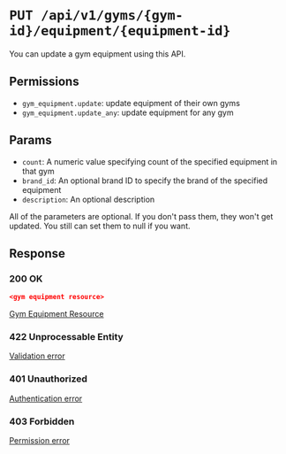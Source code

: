 # `PUT /api/v1/gyms/{gym-id}/equipment/{equipment-id}`
You can update a gym equipment using this API.


## Permissions

- `gym_equipment.update`: update equipment of their own gyms
- `gym_equipment.update_any`: update equipment for any gym

## Params

- `count`: A numeric value specifying count of the specified equipment in that gym
- `brand_id`: An optional brand ID to specify the brand of the specified equipment
- `description`: An optional description

All of the parameters are optional. If you don't pass them, they won't get updated.
You still can set them to null if you want.

## Response

### 200 OK

```json
<gym equipment resource>
```

[Gym Equipment Resource](../../resources/gym_equipment.md)

### 422 Unprocessable Entity
[Validation error](../../validation-errors.md)

### 401 Unauthorized
[Authentication error](../../authentication-errors.md)

### 403 Forbidden
[Permission error](../../permission-errors.md)
